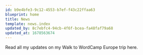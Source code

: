 ```yaml
---
id: b9e4bfe3-9c12-4553-b7ef-f43c22ffaa63
blueprint: home
title: News
template: news.index
updated_by: 8c7ebfc4-94cb-4f6f-bcea-fa48faf79a68
updated_at: 1678563674
---
```

Read all my updates on my Walk to WordCamp Europe trip here.